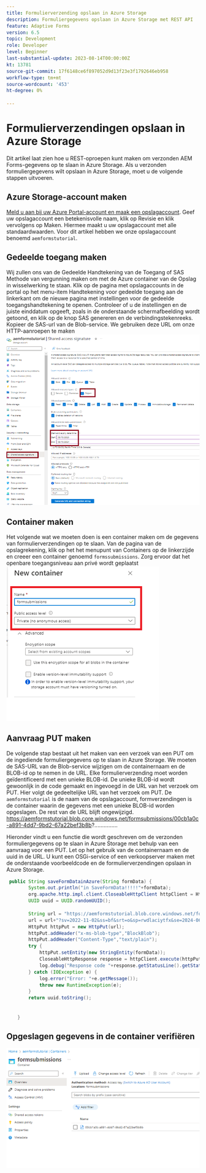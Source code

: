 ```yaml
---
title: Formulierverzending opslaan in Azure Storage
description: Formuliergegevens opslaan in Azure Storage met REST API
feature: Adaptive Forms
version: 6.5
topic: Development
role: Developer
level: Beginner
last-substantial-update: 2023-08-14T00:00:00Z
kt: 13781
source-git-commit: 17f6148ce6f897052d9d13f23e3f1792646eb958
workflow-type: tm+mt
source-wordcount: '453'
ht-degree: 0%

---
```


# Formulierverzendingen opslaan in Azure Storage

Dit artikel laat zien hoe u REST-oproepen kunt maken om verzonden AEM Forms-gegevens op te slaan in Azure Storage.
Als u verzonden formuliergegevens wilt opslaan in Azure Storage, moet u de volgende stappen uitvoeren.

## Azure Storage-account maken

[Meld u aan bij uw Azure Portal-account en maak een opslagaccount](https://learn.microsoft.com/en-us/azure/storage/common/storage-account-create?tabs=azure-portal#create-a-storage-account-1). Geef uw opslagaccount een betekenisvolle naam, klik op Revisie en klik vervolgens op Maken. Hiermee maakt u uw opslagaccount met alle standaardwaarden. Voor dit artikel hebben we onze opslagaccount benoemd `aemformstutorial`.

## Gedeelde toegang maken

Wij zullen ons van de Gedeelde Handtekening van de Toegang of SAS Methode van vergunning maken om met de Azure container van de Opslag in wisselwerking te staan.
Klik op de pagina met opslagaccounts in de portal op het menu-item Handtekening voor gedeelde toegang aan de linkerkant om de nieuwe pagina met instellingen voor de gedeelde toegangshandtekening te openen. Controleer of u de instellingen en de juiste einddatum opgeeft, zoals in de onderstaande schermafbeelding wordt getoond, en klik op de knop SAS genereren en de verbindingstekenreeks. Kopieer de SAS-url van de Blob-service. We gebruiken deze URL om onze HTTP-aanroepen te maken
![gedeelde toegang-sleutels](./assets/shared-access-signature.png)

## Container maken

Het volgende wat we moeten doen is een container maken om de gegevens van formulierverzendingen op te slaan.
Van de pagina van de opslagrekening, klik op het het menupunt van Containers op de linkerzijde en creeer een container genoemd `formssubmissions`. Zorg ervoor dat het openbare toegangsniveau aan privé wordt geplaatst
![container](./assets/new-container.png)

## Aanvraag PUT maken

De volgende stap bestaat uit het maken van een verzoek van een PUT om de ingediende formuliergegevens op te slaan in Azure Storage. We moeten de SAS-URL van de Blob-service wijzigen om de containernaam en de BLOB-id op te nemen in de URL. Elke formulierverzending moet worden geïdentificeerd met een unieke BLOB-id. De unieke BLOB-id wordt gewoonlijk in de code gemaakt en ingevoegd in de URL van het verzoek om PUT.
Hier volgt de gedeeltelijke URL van het verzoek om PUT. De `aemformstutorial` is de naam van de opslagaccount, formverzendingen is de container waarin de gegevens met een unieke BLOB-id worden opgeslagen. De rest van de URL blijft ongewijzigd.
https://aemformstutorial.blob.core.windows.net/formsubmissions/00cb1a0c-a891-4dd7-9bd2-67a22bef3b8b?...............

Hieronder vindt u een functie die wordt geschreven om de verzonden formuliergegevens op te slaan in Azure Storage met behulp van een aanvraag voor een PUT. Let op het gebruik van de containernaam en de uuid in de URL. U kunt een OSGi-service of een verkoopserver maken met de onderstaande voorbeeldcode en de formulierverzendingen opslaan in Azure Storage.

```java
 public String saveFormDatainAzure(String formData) {
        System.out.println("in SaveFormData!!!!!"+formData);
        org.apache.http.impl.client.CloseableHttpClient httpClient = HttpClientBuilder.create().build();
        UUID uuid = UUID.randomUUID();
        
        String url = "https://aemformstutorial.blob.core.windows.net/formsubmissions/"+uuid.toString();
        url = url+"?sv=2022-11-02&ss=bf&srt=o&sp=rwdlaciytfx&se=2024-06-28T00:42:59Z&st=2023-06-27T16:42:59Z&spr=https&sig=v1MR%2FJuhEledioturDFRTd9e2fIDVSGJuAiUt6wNlkLA%3D";
        HttpPut httpPut = new HttpPut(url);
        httpPut.addHeader("x-ms-blob-type","BlockBlob");
        httpPut.addHeader("Content-Type","text/plain");
        try {
            httpPut.setEntity(new StringEntity(formData));
            CloseableHttpResponse response = httpClient.execute(httpPut);
            log.debug("Response code "+response.getStatusLine().getStatusCode());
        } catch (IOException e) {
            log.error("Error: "+e.getMessage());
            throw new RuntimeException(e);
        }
        return uuid.toString();


    }
```

## Opgeslagen gegevens in de container verifiëren

![form-data-in-container](./assets/form-data-in-container.png)





